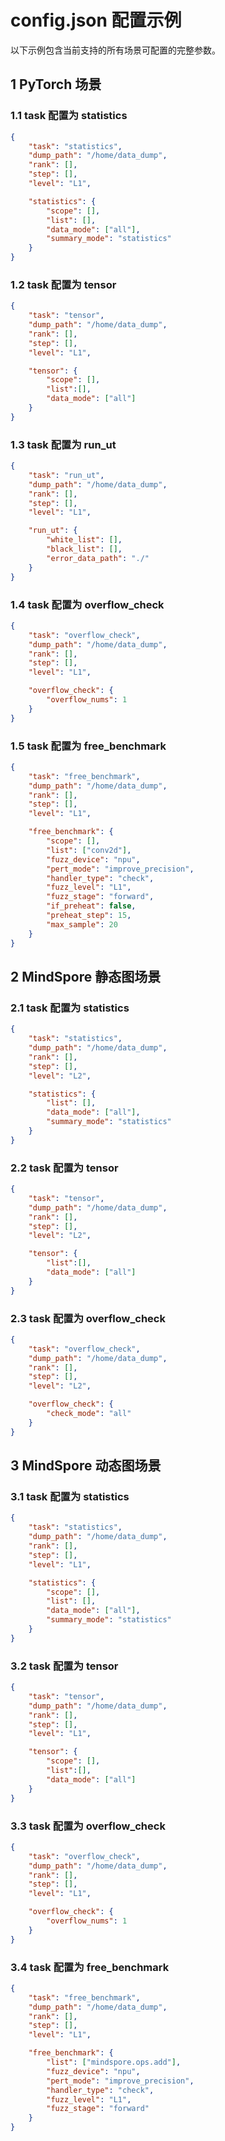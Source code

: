 # config.json 配置示例

以下示例包含当前支持的所有场景可配置的完整参数。

## 1 PyTorch 场景

### 1.1 task 配置为 statistics

```json
{
    "task": "statistics",
    "dump_path": "/home/data_dump",
    "rank": [],
    "step": [],
    "level": "L1",

    "statistics": {
        "scope": [], 
        "list": [],
        "data_mode": ["all"],
        "summary_mode": "statistics"
    }
}
```

### 1.2 task 配置为 tensor

```json
{
    "task": "tensor",
    "dump_path": "/home/data_dump",
    "rank": [],
    "step": [],
    "level": "L1",

    "tensor": {
        "scope": [],
        "list":[],
        "data_mode": ["all"]
    }
}
```

### 1.3 task 配置为 run_ut

```json
{
    "task": "run_ut",
    "dump_path": "/home/data_dump",
    "rank": [],
    "step": [],
    "level": "L1",

    "run_ut": {
        "white_list": [],
        "black_list": [],
        "error_data_path": "./"
    }
}
```

### 1.4 task 配置为 overflow_check

```json
{
    "task": "overflow_check",
    "dump_path": "/home/data_dump",
    "rank": [],
    "step": [],
    "level": "L1",

    "overflow_check": {
        "overflow_nums": 1
    }
}
```

### 1.5 task 配置为 free_benchmark

```json
{
    "task": "free_benchmark",
    "dump_path": "/home/data_dump",
    "rank": [],
    "step": [],
    "level": "L1",

    "free_benchmark": {
        "scope": [], 
        "list": ["conv2d"],
        "fuzz_device": "npu",
        "pert_mode": "improve_precision",
        "handler_type": "check",
        "fuzz_level": "L1",
        "fuzz_stage": "forward",
        "if_preheat": false,
        "preheat_step": 15,
        "max_sample": 20
    }
}
```

## 2 MindSpore 静态图场景

### 2.1 task 配置为 statistics

```json
{
    "task": "statistics",
    "dump_path": "/home/data_dump",
    "rank": [],
    "step": [],
    "level": "L2",

    "statistics": {
        "list": [],
        "data_mode": ["all"],
        "summary_mode": "statistics"
    }
}
```

### 2.2 task 配置为 tensor

```json
{
    "task": "tensor",
    "dump_path": "/home/data_dump",
    "rank": [],
    "step": [],
    "level": "L2",

    "tensor": {
        "list":[],
        "data_mode": ["all"]
    }
}
```

### 2.3 task 配置为 overflow_check

```json
{
    "task": "overflow_check",
    "dump_path": "/home/data_dump",
    "rank": [],
    "step": [],
    "level": "L2",

    "overflow_check": {
        "check_mode": "all"
    }
}
```

## 3 MindSpore 动态图场景

### 3.1 task 配置为 statistics

```json
{
    "task": "statistics",
    "dump_path": "/home/data_dump",
    "rank": [],
    "step": [],
    "level": "L1",

    "statistics": {
        "scope": [], 
        "list": [],
        "data_mode": ["all"],
        "summary_mode": "statistics"
    }
}
```

### 3.2 task 配置为 tensor

```json
{
    "task": "tensor",
    "dump_path": "/home/data_dump",
    "rank": [],
    "step": [],
    "level": "L1",

    "tensor": {
        "scope": [],
        "list":[],
        "data_mode": ["all"]
    }
}
```

### 3.3 task 配置为 overflow_check

```json
{
    "task": "overflow_check",
    "dump_path": "/home/data_dump",
    "rank": [],
    "step": [],
    "level": "L1",

    "overflow_check": {
        "overflow_nums": 1
    }
}
```

### 3.4 task 配置为 free_benchmark

```json
{
    "task": "free_benchmark",
    "dump_path": "/home/data_dump",
    "rank": [],
    "step": [],
    "level": "L1",

    "free_benchmark": {
        "list": ["mindspore.ops.add"],
        "fuzz_device": "npu",
        "pert_mode": "improve_precision",
        "handler_type": "check",
        "fuzz_level": "L1",
        "fuzz_stage": "forward"
    }
}
```
